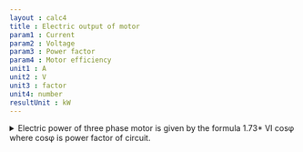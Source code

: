 ```yaml
---
layout : calc4
title : Electric output of motor
param1 : Current
param2 : Voltage
param3 : Power factor
param4 : Motor efficiency
unit1 : A
unit2 : V
unit3 : factor
unit4: number
resultUnit : kW
---
```



<details>
<summary>
Electric power of three phase motor is given by the formula 1.73* VI cosφ where cosφ is power factor of circuit.
</summary>
Electric power is the rate of doing work or transferring energy, measured inwatts (W), kilowatts (kW) or horsepower (hp).  
One watt is equal to one joule per second or one newton-meter per second. One horsepower is equal to 746 watts or 550 foot-pounds per second. 

In an electric motor, the mechanical power output is defined as the product of the rotational speed (in revolutions per minute or RPM) and the torque (in pound-feet or newton-meters).  

The torque is the twisting force that makes the motor run and is active from 0% to 100% operating speed.  

The power output depends on the speed of the motor and is zero at 0% speed and normally at its maximum at operating speed.  

The efficiency of an electric motor is the ratio of the mechanical power output to the electrical power input.

The electrical power input is the product of the voltage, current and power factor of the motor.

The efficiency of a motor indicates how well it converts electrical energy into mechanical energy. The higher the efficiency, the less energy is wasted as heat and the lower the operating cost.
</details>

<script>  
    const inputs = document.querySelectorAll('.outlined-field input:not([readonly])');    
    inputs.forEach(input => {
      // Check on input
      input.addEventListener('input', () => {
        if (input.value) {
          input.closest('.outlined-field').classList.add('has-content');
        } else {
          input.closest('.outlined-field').classList.remove('has-content');
        }        
        // Auto-calculate on every input change
        calculate();
      });      
      // Check on page load
      if (input.value) {
        input.closest('.outlined-field').classList.add('has-content');
      }
    });

    // Calculate function 
    function calculate() {
      const v1 = parseFloat(document.getElementById('param1').value) || 0;
      const v2 = parseFloat(document.getElementById('param2').value) || 0;      
      const v3= parseFloat(document.getElementById('param3').value) || 0;
      const v4= parseFloat(document.getElementById('param4').value) || 0;      
     
      const result = (v1 * v2 * v3* v4 * 1.73 / 1000)      
      document.getElementById('result').value = result.toFixed(2);
    }
</script>



